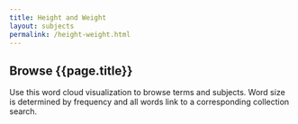 ```yaml
---
title: Height and Weight 
layout: subjects
permalink: /height-weight.html
---
```


## Browse {{page.title}}

Use this word cloud visualization to browse terms and subjects.
Word size is determined by frequency and all words link to a corresponding collection search.
